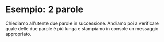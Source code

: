 # Esempio: 2 parole

Chiediamo all'utente due parole in successione.
Andiamo poi a verificare quale delle due parole è più lunga e stampiamo in console un messaggio appropriato.
